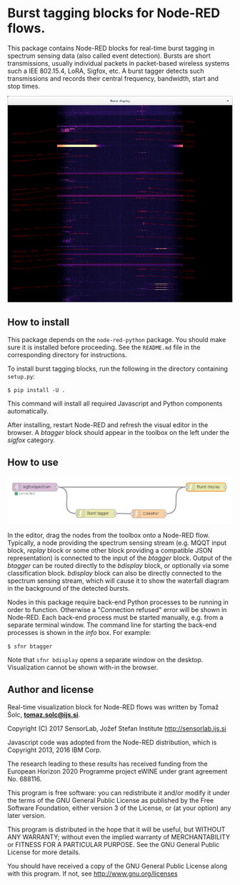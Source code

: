 # Burst tagging blocks for Node-RED flows.

This package contains Node-RED blocks for real-time burst tagging in spectrum
sensing data (also called event detection). Bursts are short transmissions, usually
individual packets in packet-based wireless systems such a IEE 802.15.4, LoRA,
Sigfox, etc. A burst tagger detects such transmissions and records their
central frequency, bandwidth, start and stop times.

![](../figures/burst-display.png)

## How to install

This package depends on the `node-red-python` package. You should make sure it
is installed before proceeding. See the `README.md` file in the corresponding
directory for instructions.

To install burst tagging blocks, run the following in the directory containing
`setup.py`:

    $ pip install -U .

This command will install all required Javascript and Python components
automatically.

After installing, restart Node-RED and refresh the visual editor in the
browser. A *btagger* block should appear in the toolbox on the left under the
*sigfox* category.

## How to use

![](../figures/burst-tagging-flow.png)

In the editor, drag the nodes from the toolbox onto a Node-RED flow. Typically,
a node providing the spectrum sensing stream (e.g. MQQT input block, *replay*
block or some other block providing a compatible JSON representation) is
connected to the input of the *btagger* block. Output of the *btagger* can be
routed directly to the *bdisplay* block, or optionally via some classification
block. *bdisplay* block can also be directly connected to the spectrum sensing
stream, which will cause it to show the waterfall diagram in the background of
the detected bursts.

Nodes in this package require back-end Python processes to be running in order
to function.  Otherwise a "Connection refused" error will be shown in Node-RED.
Each back-end process must be started manually, e.g. from a separate terminal
window. The command line for starting the back-end processes is shown in the
*info* box. For example:

    $ sfnr btagger

Note that `sfnr bdisplay` opens a separate window on the desktop. Visualization
cannot be shown with-in the browser.

## Author and license

Real-time visualization block for Node-RED flows was written by Tomaž Šolc,
**tomaz.solc@ijs.si**.

Copyright (C) 2017 SensorLab, Jožef Stefan Institute http://sensorlab.ijs.si

Javascript code was adopted from the Node-RED distribution, which is Copyright
2013, 2016 IBM Corp.

The research leading to these results has received funding from the European
Horizon 2020 Programme project eWINE under grant agreement No. 688116.

This program is free software: you can redistribute it and/or modify it under
the terms of the GNU General Public License as published by the Free Software
Foundation, either version 3 of the License, or (at your option) any later
version.

This program is distributed in the hope that it will be useful, but WITHOUT ANY
WARRANTY; without even the implied warranty of MERCHANTABILITY or FITNESS FOR A
PARTICULAR PURPOSE.  See the GNU General Public License for more details.

You should have received a copy of the GNU General Public License along with
this program. If not, see http://www.gnu.org/licenses
